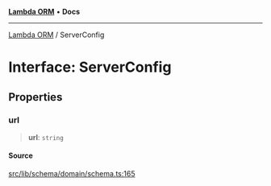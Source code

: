 [**Lambda ORM**](../README.md) • **Docs**

***

[Lambda ORM](../README.md) / ServerConfig

# Interface: ServerConfig

## Properties

### url

> **url**: `string`

#### Source

[src/lib/schema/domain/schema.ts:165](https://github.com/lambda-orm/lambdaorm-base/blob/7ab89b6bcd2fea05971e688ab15feca3a500d972/src/lib/schema/domain/schema.ts#L165)

